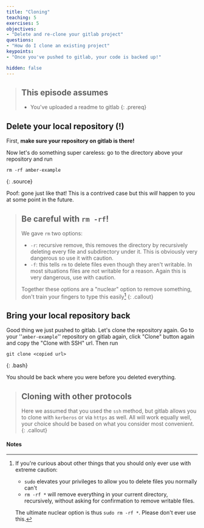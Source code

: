```yaml
---
title: "Cloning"
teaching: 5
exercises: 5
objectives:
- "Delete and re-clone your gitlab project"
questions:
- "How do I clone an existing project"
keypoints:
- "Once you've pushed to gitlab, your code is backed up!"

hidden: false
---
```


> ## This episode assumes
>
> - You've uploaded a readme to gitlab
{: .prereq}

## Delete your local repository (!)

First, **make sure your repository on gitlab is there!**

Now let's do something super careless: go to the directory above your repository and run

~~~
rm -rf amber-example
~~~
{: .source}

Poof: gone just like that! This is a contrived case but this _will_ happen to you at some point in the future.

> ## Be careful with `rm -rf`!
>
> We gave `rm` two options:
>  - `-r`: recursive remove, this removes the directory by recursively
>    deleting every file and subdirectory under it. This is obviously very
>    dangerous so use it with caution.
>  - `-f`: this tells `rm` to delete files even though they aren't writable.
>    In most situations files are not writable for a reason. Again this is
>    very dangerous, use with caution.
>
> Together these options are a "nuclear" option to remove something, don't
> train your fingers to type this easily[^1]
{: .callout}

[^1]: If you're curious about other things that you should only ever
    use with extreme caution:

       - `sudo` elevates your privileges to allow you to delete files you
          normally can't
       - `rm -rf *` will remove everything in your current directory,
          recursively, without asking for confirmation to remove
          writable files.

    The ultimate nuclear option is thus `sudo rm -rf *`. Please don't
    ever use this.

## Bring your local repository back

Good thing we just pushed to gitlab. Let's clone the repository
again. Go to your ''`amber-example`'' repository on gitlab again, click
"Clone" button again and copy the "Clone with SSH" url. Then run

~~~
git clone <copied url>
~~~
{: .bash}

You should be back where you were before you deleted everything.

> ## Cloning with other protocols
>
> Here we assumed that you used the `ssh` method, but gitlab allows
> you to clone with `kerberos` or via `https` as well. All will work
> equally well, your choice should be based on what you consider most
> convenient.
{: .callout}

#### Notes
